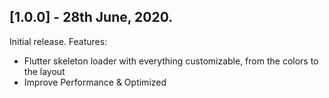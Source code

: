 ## [1.0.0] - 28th June, 2020.

Initial release.
Features:
- Flutter skeleton loader with everything customizable, from the colors to the layout
- Improve Performance & Optimized